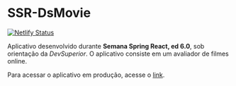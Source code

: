 # SSR-DsMovie

[![Netlify Status](https://api.netlify.com/api/v1/badges/dba41218-e9dd-4e4d-a333-71413f896a87/deploy-status)](https://app.netlify.com/sites/cezari0o-dsmovie/deploys)

Aplicativo desenvolvido durante **Semana Spring React, ed 6.0**, sob orientação da *DevSuperior*. O aplicativo consiste em um avaliador de filmes online.

Para acessar o aplicativo em produção, acesse o [link](https://cezari0o-dsmovie.netlify.app/).
